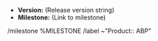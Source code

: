 - **Version:** (Release version string)
- **Milestone:** (Link to milestone)

/milestone %MILESTONE
/label ~"Product:: ABP"
